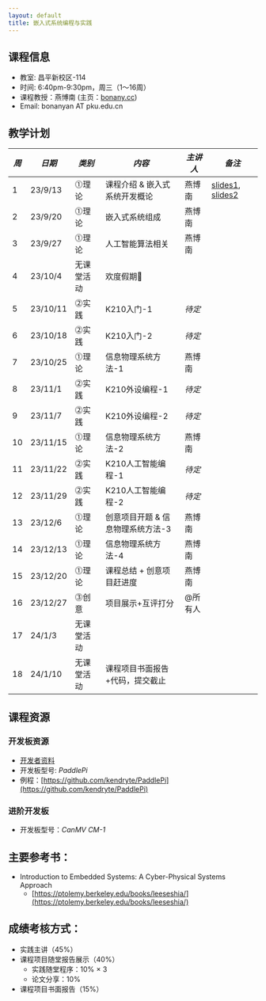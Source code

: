 ```yaml
---
layout: default
title: 嵌入式系统编程与实践
---
```


## 课程信息

- 教室:	昌平新校区-114
- 时间:	6:40pm-9:30pm，周三（1～16周）
- 课程教授：燕博南 (主页：[bonany.cc](https://bonany.cc))
- Email:	bonanyan AT pku.edu.cn  

## 教学计划

| *周* | *日期*   | *类别*     | *内容*                            | *主讲人* | *备注*                                                                 |
| ---- | -------- | ---------- | --------------------------------- | -------- | ---------------------------------------------------------------------- |
| 1    | 23/9/13  | ⓵理论     | 课程介绍 & 嵌入式系统开发概论     | 燕博南   | [slides1](/assets/lec/L1_Intro.pdf), [slides2](/assets/lec/L2_CPS.pdf) |
| 2    | 23/9/20  | ⓵理论     | 嵌入式系统组成                    | 燕博南   |                                                                        |
| 3    | 23/9/27  | ⓵理论     | 人工智能算法相关                  | 燕博南   |                                                                        |
| 4    | 23/10/4  | 无课堂活动 | 欢度假期🥳                       |          |                                                                        |
| 5    | 23/10/11 | ⓶实践     | K210入门-1                        | _待定_   |                                                                        |
| 6    | 23/10/18 | ⓶实践     | K210入门-2                        | _待定_   |                                                                        |
| 7    | 23/10/25 | ⓵理论     | 信息物理系统方法-1                | 燕博南   |                                                                        |
| 8    | 23/11/1  | ⓶实践     | K210外设编程-1                    | _待定_   |                                                                        |
| 9    | 23/11/7  | ⓶实践     | K210外设编程-2                    | _待定_   |                                                                        |
| 10   | 23/11/15 | ⓵理论     | 信息物理系统方法-2                | 燕博南   |                                                                        |
| 11   | 23/11/22 | ⓶实践     | K210人工智能编程-1                | _待定_   |                                                                        |
| 12   | 23/11/29 | ⓶实践     | K210人工智能编程-2                | _待定_   |                                                                        |
| 13   | 23/12/6  | ⓵理论     | 创意项目开题 & 信息物理系统方法-3 | 燕博南   |                                                                        |
| 14   | 23/12/13 | ⓵理论     | 信息物理系统方法-4                | 燕博南   |                                                                        |
| 15   | 23/12/20 | ⓵理论     | 课程总结 + 创意项目赶进度         | 燕博南   |                                                                        |
| 16   | 23/12/27 | ⓷创意     | 项目展示+互评打分                 | @所有人  |                                                                        |
| 17   | 24/1/3   | 无课堂活动 |                                   |          |                                                                        |
| 18   | 24/1/10  | 无课堂活动 | 课程项目书面报告+代码，提交截止   |          |                                                                        |


## 课程资源

### 开发板资源  

- [开发者资料](/assets/doc/K210开发资料给客户_20221008.7z)
- 开发板型号: _PaddlePi_ 
- 例程：[https://github.com/kendryte/PaddlePi](https://github.com/kendryte/PaddlePi)

### 进阶开发板

- 开发板型号：_CanMV CM-1_

## 主要参考书：

- Introduction to Embedded Systems: A Cyber-Physical Systems Approach
  - [https://ptolemy.berkeley.edu/books/leeseshia/](https://ptolemy.berkeley.edu/books/leeseshia/)

## 成绩考核方式：

- 实践主讲（45%）
- 课程项目随堂报告展示（40%）
  - 实践随堂程序：10% × 3
  - 论文分享：10%
- 课程项目书面报告（15%）
